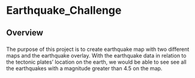 # Earthquake_Challenge
## Overview
###
The purpose of this project is to create earthquake map with two different maps and the earthquake overlay. With the earthquake data in relation to the tectonic plates’ location on the earth, we would be able to see see all the earthquakes with a magnitude greater than 4.5 on the map.

